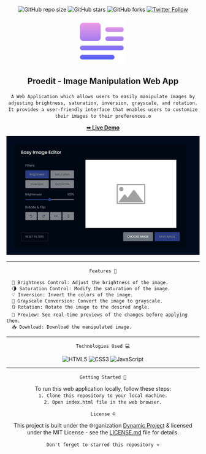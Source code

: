 <div align="center">

  ![GitHub repo size](https://img.shields.io/github/repo-size/codeaashu/Proedit)
  ![GitHub stars](https://img.shields.io/github/stars/codeaashu/Proedit?style=social)
  ![GitHub forks](https://img.shields.io/github/forks/codeaashu/Proedit?style=social)
[![Twitter Follow](https://img.shields.io/twitter/follow/warrior_aashuu?style=social)](https://twitter.com/intent/follow?screen_name=warrior_aashuu) 
  
  <img src="https://github.com/codeaashu/Proedit/blob/main/img.png" width="120" />
  <h2 align="center">Proedit - Image Manipulation Web App</h2>

 ` A Web Application which allows users to easily manipulate images by adjusting brightness, saturation, inversion, grayscale, and rotation. It provides a user-friendly interface that enables users to customize their images to their preferences.⚙️ `

  <a href="https://proedit.vercel.app/"><strong>➥ Live Demo</strong></a>

<img src="https://github.com/codeaashu/Proedit/blob/main/Damo-Pic.png" /> <hr>


` Features 🌟 `
</div>

```
  🔆 Brightness Control: Adjust the brightness of the image.
  🌗 Saturation Control: Modify the saturation of the image.
  💡 Inversion: Invert the colors of the image.
  🔄 Grayscale Conversion: Convert the image to grayscale.
  🔃 Rotation: Rotate the image to the desired angle.
  🫣 Preview: See real-time previews of the changes before applying them.
  📥 Download: Download the manipulated image.
```
<hr><div align="center">
  
` Technologies Used 💻 `

![HTML5](https://img.shields.io/badge/html5-%23E34F26.svg?style=plastic&logo=html5&logoColor=white) ![CSS3](https://img.shields.io/badge/css3-%231572B6.svg?style=plastic&logo=css3&logoColor=white) ![JavaScript](https://img.shields.io/badge/javascript-%23323330.svg?style=plastic&logo=javascript&logoColor=%23F7DF1E) <hr>

` Getting Started 🚀 `

To run this web application locally, follow these steps: <br>
`1. Clone this repository to your local machine.` <br>
`2. Open index.html file in the web browser.`

` License © `

This project is built under the 🌐rganization [Dynamic Project](https://github.com/Dynamic-Project) & licensed under the MIT License - see the [LICENSE.md](LICENSE.md) file for details.

`Don't forget to starred this repository ⭐`

</div>

